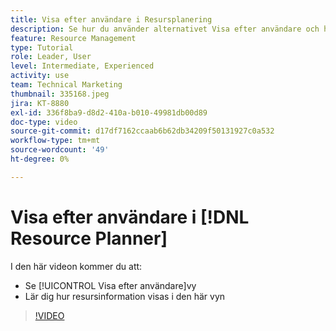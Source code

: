 ```yaml
---
title: Visa efter användare i Resursplanering
description: Se hur du använder alternativet Visa efter användare och hur resursinformation visas i den här vyn.
feature: Resource Management
type: Tutorial
role: Leader, User
level: Intermediate, Experienced
activity: use
team: Technical Marketing
thumbnail: 335168.jpeg
jira: KT-8880
exl-id: 336f8ba9-d8d2-410a-b010-49981db00d89
doc-type: video
source-git-commit: d17df7162ccaab6b62db34209f50131927c0a532
workflow-type: tm+mt
source-wordcount: '49'
ht-degree: 0%

---
```


# Visa efter användare i [!DNL Resource Planner]

I den här videon kommer du att:

* Se [!UICONTROL Visa efter användare]vy
* Lär dig hur resursinformation visas i den här vyn


>[!VIDEO](https://video.tv.adobe.com/v/335168/?quality=12&learn=on&enablevpops)
